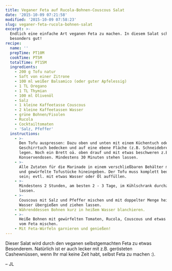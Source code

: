 ```yaml
---
title: Veganer Feta auf Rucola-Bohnen-Couscous Salat
date: '2015-10-09 07:21:58'
modified: '2015-10-09 07:58:23'
slug: veganer-feta-rucola-bohnen-salat
excerpt: >-
  Endlich eine einfache Art veganen Feta zu machen. In diesem Salat schmeckt er
  besonders gut!
recipe:
  name: ''
  prepTime: PT10M
  cookTime: PT5M
  totalTime: PT15M
  ingredients:
    - 200 g Tofu natur
    - Saft von einer Zitrone
    - 100 ml weißer Balsamico (oder guter Apfelessig)
    - 1 TL Oregano
    - 1 TL Thymian
    - 100 ml Olivenöl
    - Salz
    - 1 kleine Kaffeetasse Couscous
    - 2 kleine Kaffeetassen Wasser
    - grüne Bohnen/Fisolen
    - Rucola
    - Cocktailtomaten
    - 'Salz, Pfeffer'
  instructions:
    - >-
      Den Tofu auspressen: Dazu oben und unten mit einem Küchentuch oder
      Geschirrtuch bedecken und auf eine ebene Fläche (z.B. Schneidebrett)
      legen. Noch ein Brett oä. oben drauf und mit etwas beschweren z.B. zwei
      Konservendosen. Mindestens 30 Minuten stehen lassen.
    - >-
      Alle Zutaten für die Marinade in einem verschließbaren Behälter mischen
      und gewürfelte Tofustücke hineingeben. Der Tofu muss komplett bedeckt
      sein; evtl. mit etwas Wasser oder Öl auffüllen.
    - >-
      Mindestens 2 Stunden, am besten 2 - 3 Tage, im Kühlschrank durchziehen
      lassen.
    - >-
      Couscous mit Salz und Pfeffer mischen und mit doppelter Menge heißem
      Wasser übergießen und ziehen lassen.
    - Währenddessen Bohnen kurz in heißem Wasser blanchieren.
    - >-
      Heiße Bohnen mit gewürfelten Tomaten, Rucola, Couscous und etwas Marinade
      vom Feta mischen.
    - Mit Feta-Würfeln garnieren und genießen!
---
```


Dieser Salat wird durch den veganen selbstgemachten Feta zu etwas Besonderem. Natürlich ist er auch lecker mit z.B. gerösteten Cashewnüssen, wenn Ihr mal keine Zeit habt, selbst Feta zu machen :).

– JL

